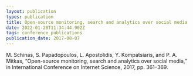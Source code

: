 ```yaml
---
layout: publication
types: publication
title: Open-source monitoring, search and analytics over social media
date: 2022-01-20T11:34:44.902Z
tags: conference_publications
publication_date: 2017-08-07
---
```

<!--StartFragment-->

M. Schinas, S. Papadopoulos, L. Apostolidis, Y. Kompatsiaris, and P. A. Mitkas, “Open-source monitoring, search and analytics over social media,” in International Conference on Internet Science, 2017, pp. 361–369.

<!--EndFragment-->